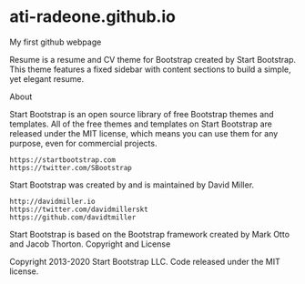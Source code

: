 # ati-radeone.github.io
My first github webpage

Resume is a resume and CV theme for Bootstrap created by Start Bootstrap. This theme features a fixed sidebar with content sections to build a simple, yet elegant resume.

About

Start Bootstrap is an open source library of free Bootstrap themes and templates. All of the free themes and templates on Start Bootstrap are released under the MIT license, which means you can use them for any purpose, even for commercial projects.

    https://startbootstrap.com
    https://twitter.com/SBootstrap

Start Bootstrap was created by and is maintained by David Miller.

    http://davidmiller.io
    https://twitter.com/davidmillerskt
    https://github.com/davidtmiller

Start Bootstrap is based on the Bootstrap framework created by Mark Otto and Jacob Thorton.
Copyright and License

Copyright 2013-2020 Start Bootstrap LLC. Code released under the MIT license.
